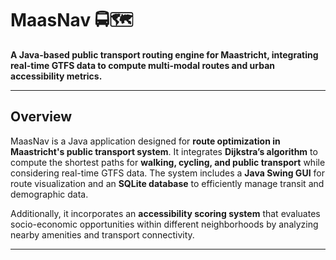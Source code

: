 # MaasNav 🚍🗺️

**A Java-based public transport routing engine for Maastricht, integrating real-time GTFS data to compute multi-modal routes and urban accessibility metrics.**  

---

## Overview

MaasNav is a Java application designed for **route optimization in Maastricht's public transport system**. It integrates **Dijkstra’s algorithm** to compute the shortest paths for **walking, cycling, and public transport** while considering real-time GTFS data. The system includes a **Java Swing GUI** for route visualization and an **SQLite database** to efficiently manage transit and demographic data.  

Additionally, it incorporates an **accessibility scoring system** that evaluates socio-economic opportunities within different neighborhoods by analyzing nearby amenities and transport connectivity.

---

##